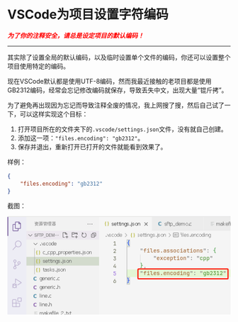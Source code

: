 # VSCode为项目设置字符编码

<strong><em style="color:red;background-color:white">为了你的注释安全，请总是设定项目的默认编码！</em></strong>

---

其实除了设置全局的默认编码，以及临时设置单个文件的编码，你还可以设置整个项目使用特定的编码。

现在VSCode默认都是使用UTF-8编码，然而我最近接触的老项目都是使用GB2312编码，经常会忘记修改编码就保存，导致丢失中文，出现大量“锟斤拷”。

为了避免再出现因为忘记而导致注释全废的情况，我上网搜了搜，然后自己试了一下，可以这样实现这个目标：

1. 打开项目所在的文件夹下的`.vscode/settings.json`文件，没有就自己创建。
2. 添加这一项：`"files.encoding": "gb2312"`。
3. 保存并退出，重新打开已打开的文件就能看到效果了。

样例：

``` json
{
    "files.encoding": "gb2312"
}
```

截图：

![image-20230308094818701](VSCode为项目设置字符编码.assets/image-20230308094818701.png)